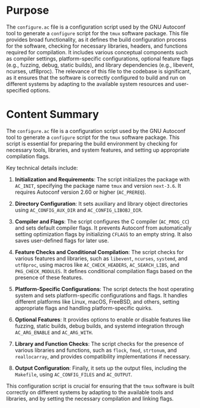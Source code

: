 # Purpose
The `configure.ac` file is a configuration script used by the GNU Autoconf tool to generate a `configure` script for the `tmux` software package. This file provides broad functionality, as it defines the build configuration process for the software, checking for necessary libraries, headers, and functions required for compilation. It includes various conceptual components such as compiler settings, platform-specific configurations, optional feature flags (e.g., fuzzing, debug, static builds), and library dependencies (e.g., libevent, ncurses, utf8proc). The relevance of this file to the codebase is significant, as it ensures that the software is correctly configured to build and run on different systems by adapting to the available system resources and user-specified options.
# Content Summary
The `configure.ac` file is a configuration script used by the GNU Autoconf tool to generate a `configure` script for the `tmux` software package. This script is essential for preparing the build environment by checking for necessary tools, libraries, and system features, and setting up appropriate compilation flags.

Key technical details include:

1. **Initialization and Requirements**: The script initializes the package with `AC_INIT`, specifying the package name `tmux` and version `next-3.6`. It requires Autoconf version 2.60 or higher (`AC_PREREQ`).

2. **Directory Configuration**: It sets auxiliary and library object directories using `AC_CONFIG_AUX_DIR` and `AC_CONFIG_LIBOBJ_DIR`.

3. **Compiler and Flags**: The script configures the C compiler (`AC_PROG_CC`) and sets default compiler flags. It prevents Autoconf from automatically setting optimization flags by initializing `CFLAGS` to an empty string. It also saves user-defined flags for later use.

4. **Feature Checks and Conditional Compilation**: The script checks for various features and libraries, such as `libevent`, `ncurses`, `systemd`, and `utf8proc`, using macros like `AC_CHECK_HEADERS`, `AC_SEARCH_LIBS`, and `PKG_CHECK_MODULES`. It defines conditional compilation flags based on the presence of these features.

5. **Platform-Specific Configurations**: The script detects the host operating system and sets platform-specific configurations and flags. It handles different platforms like Linux, macOS, FreeBSD, and others, setting appropriate flags and handling platform-specific quirks.

6. **Optional Features**: It provides options to enable or disable features like fuzzing, static builds, debug builds, and systemd integration through `AC_ARG_ENABLE` and `AC_ARG_WITH`.

7. **Library and Function Checks**: The script checks for the presence of various libraries and functions, such as `flock`, `fmod`, `strtonum`, and `reallocarray`, and provides compatibility implementations if necessary.

8. **Output Configuration**: Finally, it sets up the output files, including the `Makefile`, using `AC_CONFIG_FILES` and `AC_OUTPUT`.

This configuration script is crucial for ensuring that the `tmux` software is built correctly on different systems by adapting to the available tools and libraries, and by setting the necessary compilation and linking flags.
